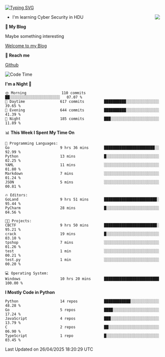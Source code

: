 [![Typing SVG](https://readme-typing-svg.herokuapp.com?font=Fira+Code&pause=1000&random=false&width=450&height=60&lines=Hello+%F0%9F%91%8B%F0%9F%8F%BB;I'm+JBNRZ)](https://git.io/typing-svg)

<a href="#">
  <img align="right" src="https://github-readme-stats.vercel.app/api?username=JBNRZ&show_icons=true&bg_color=15,f2f7fd,E0EAFC" />
</a>

- I'm learning Cyber Security in HDU

 **🌱 My Blog**

Maybe something interesting

[Welcome to my Blog](https://jbnrz.com.cn/)

 **💬 Reach me** 

[Github](https://github.com/JBNRZ)


<!--START_SECTION:waka-->
![Code Time](http://img.shields.io/badge/Code%20Time-1%2C159%20hrs%2041%20mins-blue)

**I'm a Night 🦉** 

```text
🌞 Morning                110 commits         ██░░░░░░░░░░░░░░░░░░░░░░░   07.07 % 
🌆 Daytime                617 commits         ██████████░░░░░░░░░░░░░░░   39.65 % 
🌃 Evening                644 commits         ██████████░░░░░░░░░░░░░░░   41.39 % 
🌙 Night                  185 commits         ███░░░░░░░░░░░░░░░░░░░░░░   11.89 % 
```


📊 **This Week I Spent My Time On** 

```text
💬 Programming Languages: 
Go                       9 hrs 36 mins       ███████████████████████░░   92.99 % 
Python                   13 mins             █░░░░░░░░░░░░░░░░░░░░░░░░   02.25 % 
YAML                     11 mins             ░░░░░░░░░░░░░░░░░░░░░░░░░   01.80 % 
Markdown                 7 mins              ░░░░░░░░░░░░░░░░░░░░░░░░░   01.24 % 
JSON                     5 mins              ░░░░░░░░░░░░░░░░░░░░░░░░░   00.81 % 

🔥 Editors: 
GoLand                   9 hrs 51 mins       ████████████████████████░   95.44 % 
PyCharm                  28 mins             █░░░░░░░░░░░░░░░░░░░░░░░░   04.56 % 

🐱‍💻 Projects: 
CBCTF                    9 hrs 50 mins       ████████████████████████░   95.21 % 
crack                    19 mins             █░░░░░░░░░░░░░░░░░░░░░░░░   03.10 % 
tpshop                   7 mins              ░░░░░░░░░░░░░░░░░░░░░░░░░   01.26 % 
test                     1 min               ░░░░░░░░░░░░░░░░░░░░░░░░░   00.21 % 
test.py                  1 min               ░░░░░░░░░░░░░░░░░░░░░░░░░   00.20 % 

💻 Operating System: 
Windows                  10 hrs 20 mins      █████████████████████████   100.00 % 
```

**I Mostly Code in Python** 

```text
Python                   14 repos            ████████████░░░░░░░░░░░░░   48.28 % 
Go                       5 repos             ████░░░░░░░░░░░░░░░░░░░░░   17.24 % 
JavaScript               4 repos             ███░░░░░░░░░░░░░░░░░░░░░░   13.79 % 
C                        2 repos             ██░░░░░░░░░░░░░░░░░░░░░░░   06.90 % 
TypeScript               1 repo              █░░░░░░░░░░░░░░░░░░░░░░░░   03.45 % 
```




 Last Updated on 26/04/2025 18:20:29 UTC
<!--END_SECTION:waka-->
